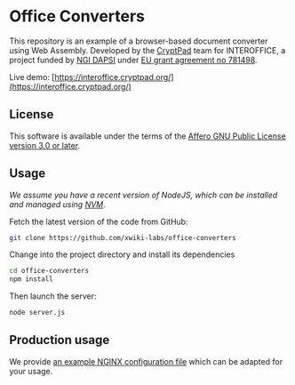 # Office Converters

This repository is an example of a browser-based document converter using Web Assembly. Developed by the [CryptPad](https://cryptpad.org) team for INTEROFFICE, a project funded by [NGI DAPSI](https://dapsi.ngi.eu) under [EU grant agreement no 781498](https://cordis.europa.eu/project/id/871498).

Live demo: [https://interoffice.cryptpad.org/](https://interoffice.cryptpad.org/)

## License

This software is available under the terms of the [Affero GNU Public License version 3.0 or later](LICENSE).

## Usage

_We assume you have a recent version of NodeJS, which can be installed and managed using [NVM](https://github.com/nvm-sh/nvm#installing-and-updating)_.

Fetch the latest version of the code from GitHub:

```bash
git clone https://github.com/xwiki-labs/office-converters
```

Change into the project directory and install its dependencies

```bash
cd office-converters
npm install
```

Then launch the server:

```bash
node server.js
```

## Production usage

We provide [an example NGINX configuration file](example_nginx_host.conf) which can be adapted for your usage.

